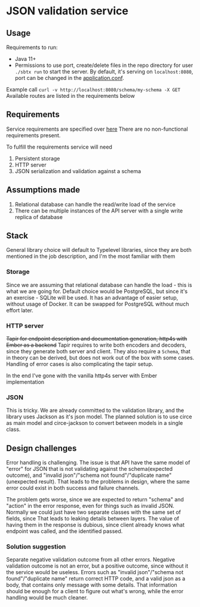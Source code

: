 # JSON validation service

## Usage
Requirements to run:
- Java 11+
- Permissions to use port, create/delete files in the repo directory for user
`./sbtx run` to start the server. By default, it's serving on `localhost:8080`, port can be changed in the [application.conf](./src/main/resources/application.conf).

Example call `curl -v http://localhost:8080/schema/my-schema -X GET`
Available routes are listed in the requirements below

## Requirements
Service requirements are specified over [here](https://gist.github.com/goodits/20818f6ded767bca465a7c674187223e)
There are no non-functional requirements present.

To fulfill the requirements service will need
1. Persistent storage
2. HTTP server
3. JSON serialization and validation against a schema

## Assumptions made
1. Relational database can handle the read/write load of the service
2. There can be multiple instances of the API server with a single write replica of database

## Stack
General library choice will default to Typelevel libraries, since they are both mentioned in the job description, and I'm the most familiar with them

### Storage
Since we are assuming that relational database can handle the load - this is what we are going for. 
Default choice would be PostgreSQL, but since it's an exercise - SQLite will be used. 
It has an advantage of easier setup, without usage of Docker. It can be swapped for PostgreSQL without much effort later.

### HTTP server
~~Tapir for endpoint description and documentation generation, http4s with Ember as a backend~~
Tapir requires to write both encoders and decoders, since they generate both server and client. 
They also require a `Schema`, that in theory can be derived, but does not work out of the box with some cases.
Handling of error cases is also complicating the tapir setup.

In the end I've gone with the vanilla http4s server with Ember implementation

### JSON
This is tricky. We are already committed to the validation library, and the library uses Jackson as it's json model.
The planned solution is to use circe as main model and circe-jackson to convert between models in a single class.

## Design challenges
Error handling is challenging. 
The issue is that API have the same model of "error" for JSON that is not validating against the schema(expected outcome),
and "invalid json"/"schema not found"/"duplicate name"(unexpected result). That leads to the problems in design, where the same error
could exist in both success and failure channels.

The problem gets worse, since we are expected to return "schema" and "action" in the error response, even for things such as invalid JSON.
Normally we could just have two separate classes with the same set of fields, since
That leads to leaking details between layers. The value of having them in the response is dubious, since client already knows what endpoint was called, and the identified passed.

### Solution suggestion
Separate negative validation outcome from all other errors. Negative validation outcome is not an error, but a positive outcome, since without it the service would be useless.
Errors such as "invalid json"/"schema not found"/"duplicate name" return correct HTTP code, and a valid json as a body, that contains only message with some details.
That information should be enough for a client to figure out what's wrong, while the error handling would be much cleaner.
